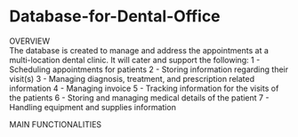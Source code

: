 # Database-for-Dental-Office


OVERVIEW	
The database is created to manage and address the appointments at a multi-location dental clinic. It will cater and support the following: 
1 - Scheduling appointments for patients
2 - Storing information regarding their visit(s) 
3 - Managing diagnosis, treatment, and prescription related information
4 - Managing invoice
5 - Tracking information for the visits of the patients
6 - Storing and managing medical details of the patient
7 - Handling equipment and supplies information


MAIN FUNCTIONALITIES


